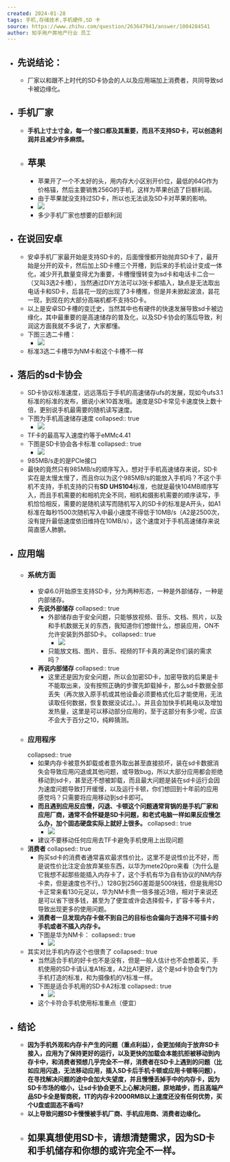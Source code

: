 ```yaml
---
created: 2024-01-28
tags: 手机,存储技术,手机硬件,SD 卡
source: https://www.zhihu.com/question/263647941/answer/1004284541
author: 知乎用户房地产行业 员工
---
```


- ## 先说结论：
  - 厂家以和跟不上时代的SD卡协会的人以及应用端加上消费者，共同导致sd卡被边缘化。
- ## **手机厂家**
  - **手机上寸土寸金，每一个接口都及其重要，而且不支持SD卡，可以创造利润并且减少许多麻烦。**
  - ## **苹果**
    - 苹果开了一个不太好的头，用内存大小区别开价位，最低的64G作为价格锚，然后主要销售256G的手机，这样为苹果创造了巨额利润。
    - 由于苹果就没支持过SD卡，所以也无法谈及SD卡对苹果的影响。
    - ![](assets/2024/v2-44602653a98ba8e0fd77dc4081b8ba60_720w.jpg)
    - 多少手机厂家也想要的巨额利润
- ## **在说回安卓**
  - 安卓手机厂家最开始是支持SD卡的，后面慢慢都开始抛弃SD卡了，最开始是分开的双卡，然后加上SD卡槽三个开槽，到后来的手机设计变成一体化，减少开孔数量变得尤为重要，卡槽慢慢转变为sd卡和电话卡二合一（又叫3选2卡槽），当然通过DIY方法可以3张卡都插入，缺点是无法取出电话卡和SD卡，后昙花一现的出现了3卡槽推，但是并未掀起波浪，昙花一现，到现在的大部分高端机都不支持SD卡。
  - 以上是安卓SD卡槽的变迁史，当然其中也有硬件的快速发展导致sd卡被边缘化，其中最重要的是高速储存的普及化，以及SD卡协会的落后导致，利润这方面我就不多说了，大家都懂。
  - 下图三选二卡槽：
    - ![](assets/2024/v2-e9409cb77eada834066ab3b3d086066e_720w.jpg)
  - 标准3选二卡槽华为NM卡和这个卡槽不一样
- ## **落后的sd卡协会**
  - SD卡协议标准速度，远远落后于手机的高速储存ufs的发展，现如今ufs3.1标准的标准的发布，据说小米10首发哦。速度是SD卡常见卡速度快上数十倍，更别说手机最需要的随机读写速度。
  - 下图为手机高速储存速度
    collapsed:: true
    - ![](assets/2024/v2-60e091f8424b403014ca9844e9a9f0ea_720w.jpg)
  - TF卡的最高写入速度约等于eMMc4.41
  - 下图是SD卡协会各卡标准
    collapsed:: true
    - ![](assets/2024/v2-01d88109e29d94dbf6ffe000f3505493_720w.jpg)
  - 985MB/s走的是PCle接口
  - 最快的竟然只有985MB/s的顺序写入，想对于手机高速储存来说，SD卡实在是太慢太慢了，而且你以为这个985MB/s的能放入手机吗？不这个手机不支持，手机支持的只有**SD UHS104**标准，也就是最快104MB顺序写入，而且手机需要的和相机完全不同，相机和摄影机需要的顺序读写，手机恰恰相反，需要的是随机读写而随机写入的SD卡的标准是A开头，如A1标准在每秒1500次随机写入中最小速度不得低于10MB/s（A2是2500次，没有提升最低速度依旧维持在10MB/s），这个速度对于手机高速储存来说简直感人肺腑。
- ## **应用端**
  - ### 系统方面
    - 安卓6.0开始原生支持SD卡，分为两种形态，一种是外部储存，一种是内部储存。
    - **先说外部储存**
      collapsed:: true
      - 外部储存由于安全问题，只能够放视频、音乐、文档、照片，以及和手机数据无关的东西，我知道你们想做什么，想装应用，ON不允许安装到外部SD卡。
        collapsed:: true
        - ![](assets/2024/v2-a253f81db08cf0e96fa88d5be0d55ff3_720w.jpg)
      - 只能放文档、图片、音乐、视频的TF卡真的满足你们装的需求吗？
    - **再说内部储存**
      collapsed:: true
      - 这里还是因为安全问题，所以会加密SD卡，加密导致的后果是卡不能取出来，没有按照正确的步骤先卸载掉卡，那么sd卡数据全部丢失（再次放入原手机或其他设备必须要格式化后才能使用，无法读取任何数据，恢复数据没试过。）。并且会加快手机耗电以及增加发热量，这里是可以移动部分应用的，至于这部分有多少呢，应该不会大于百分之10，纯粹猜测。
  - ### **应用程序**
    collapsed:: true
    - 如果内存卡被意外卸载或者意外取出甚至直接损坏，装在sd卡数据消失会导致应用闪退或其他问题，或导致bug，所以大部分应用都会拒绝移动到sd卡，甚至还不想被卸载，而且最大问题是装在sd卡运行会因为速度问题导致打开缓慢，以及运行卡顿，你们想回到十年前的应用感觉吗？只需要将应用移动到sd卡即可。
    - **而且遇到应用反应慢，闪退、卡顿这个问题通常背锅的是手机厂家和应用厂商，通常不会怀疑是SD卡问题，和老式电脑一样如果反应慢怎么办，加个固态硬盘实际上就好上很多。**
      collapsed:: true
      - ![](assets/2024/v2-152b51339a1f44ec440cf9ef19d838d6_720w.jpg)
    - 建议不要移动任何应用去TF卡避免手机使用上出现问题
  - **消费者**
    collapsed:: true
    - 购买sd卡的消费者通常喜欢最求性价比，这里不是说性价比不好，而是说性价比注定会放弃某些东西，以华为mete20pro来看（为什么是它我想不起那些能插入内存卡了，这个手机有华为自有协议的NM内存卡卖，但是速度也不行。）128G到256G差距是500块钱，但是我用SD卡正常来看130元足以，华为NM卡贵一倍多接近3倍，相对于来说还是可以省下很多钱，甚至为了便宜或许会选择假卡，扩容卡等卡片，导致出现更多的使用问题。
    - **消费者一旦发现内存卡做不到自己的目标也会偏向于选择不可插卡的手机或者不插入内存卡。**
    - 下图是华为NM卡：
      collapsed:: true
      - ![](assets/2024/v2-d058d070d8165fc01e1be2e1622e52b6_720w.jpg)
  - 其实对比手机内存这个也很贵了
    collapsed:: true
    - 当然适合手机的好卡也不是没有，但是一般人估计也不会想着买，手机使用的SD卡请认准A1标准，A2比A1更好，这个是sd卡协会专门为手机打造的标准，和为摄像机的V标准一样。
    - 下图是适合手机用的SD卡A2标准
      collapsed:: true
      - ![](assets/2024/v2-294f73220807d90259103bd8ffc00357_720w.jpg)
    - 这个卡符合手机使用标准重点（便宜）
- ## 结论
  - **因为手机外观和内存卡产生的问题（重点利益），会更加倾向于放弃SD卡接入，应用为了保持更好的运行，以及更快的加载会本能抗拒被移动到内存卡中，和消费者预想几乎完全不一样，消费者在SD卡上遇到的问题（比如应用闪退，无法移动应用，插入SD卡后手机卡顿或应用卡顿等问题），在寻找解决问题的途中会加大失望度，并且慢慢丢掉手中的内存卡，因为SD卡市场的缩小，让sd卡协会更不上心解决问题，原地踏步，而且高端产品SD卡全是智商税，1T的内存卡2000RMB以上速度还没有任何优势，买个U盘或固态不香吗?**
  - **以上导致问题SD卡慢慢被手机厂商、手机应用商、消费者边缘化。**
  - ## **如果真想使用SD卡，请想清楚需求，因为SD卡和手机储存和你想的或许完全不一样。**